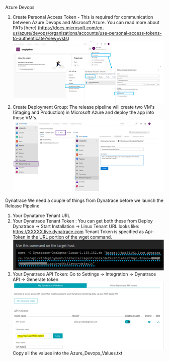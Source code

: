 
Azure Devops 
1. Create Personal Access Token - This is required for communication between Azure Devops and Microsoft Azure. You can read more about PATs [here] (https://docs.microsoft.com/en-us/azure/devops/organizations/accounts/use-personal-access-tokens-to-authenticate?view=vsts) ![](./images/CreatingPAT.PNG)
2. Create Deployment Group: The release pipeline will create two VM's (Staging and Production) in Microsoft Azure and deploy the app into these VM's. 
![](./images/CreateDeploymentGroup.PNG)

Dynatrace
We need a couple of things from Dynatrace before we launch the Release Pipeline
1. Your Dynatarce Tenant URL 
2. Your Dynatrace Tenant Token : You can get both these from Deploy Dynatrace -> Start Installation -> Linux
Tenant URL looks like: https://XXXXX.live.dynatrace.com
Tenant Token is specified as Api-Token in the URL portion of the wget command. 
![](./images/DynatraceTenantInfo.PNG)
3. Your Dynatrace API Token: Go to Settings -> Integration -> Dynatrace API -> Generate token 
![](./images/DynatraceAPIToken.PNG)
Copy all the values into the Azure_Devops_Values.txt 
